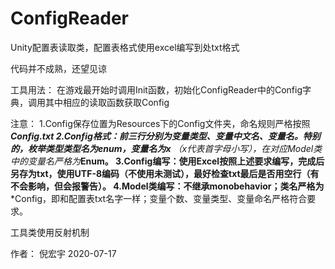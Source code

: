 # ConfigReader
Unity配置表读取类，配置表格式使用excel编写到处txt格式

代码并不成熟，还望见谅



工具用法：
在游戏最开始时调用Init函数，初始化ConfigReader中的Config字典，调用其中相应的读取函数获取Config

注意：
1.Config保存位置为Resources下的Config文件夹，命名规则严格按照***Config.txt
2.Config格式：前三行分别为变量类型、变量中文名、变量名。特别的，枚举类型类型名为enum，变量名为x**  （x代表首字母小写），在对应Model类中的变量名严格为***Enum。
3.Config编写：使用Excel按照上述要求编写，完成后另存为txt，使用UTF-8编码（不使用未测试），最好检查txt最后是否用空行（有不会影响，但会报警告）。
4.Model类编写：不继承monobehavior；类名严格为***Config，即和配置表txt名字一样；变量个数、变量类型、变量命名严格符合要求。

工具类使用反射机制

作者：
倪宏宇 2020-07-17

